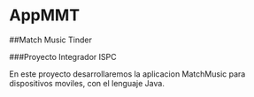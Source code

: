 # AppMMT

##Match Music Tinder

###Proyecto Integrador ISPC

En este proyecto desarrollaremos la aplicacion MatchMusic para dispositivos moviles, con el lenguaje Java.
